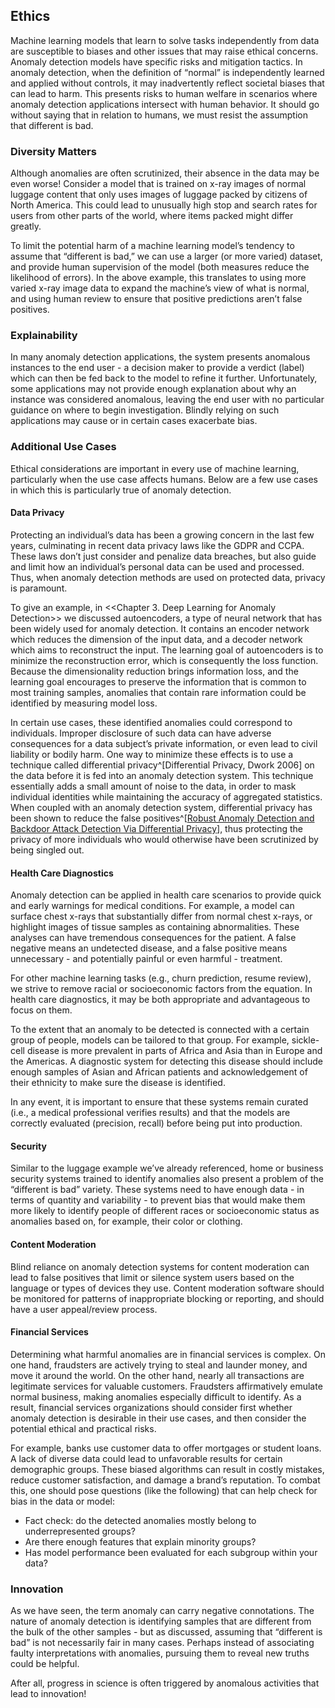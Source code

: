 ## Ethics

Machine learning models that learn to solve tasks independently from data are
susceptible to biases and other issues that may raise ethical concerns. Anomaly
detection models have specific risks and mitigation tactics. In anomaly
detection, when the definition of “normal” is independently learned and applied
without controls, it may inadvertently reflect societal biases that can lead to
harm. This presents risks to human welfare in scenarios where anomaly detection
applications intersect with human behavior. It should go without saying that in
relation to humans, we must resist the assumption that different is bad. 

### Diversity Matters

Although anomalies are often scrutinized, their absence in the data may be even
worse! Consider a model that is trained on x-ray images of normal luggage
content that only uses images of luggage packed by citizens of North America.
This could lead to unusually high stop and search rates for users from other
parts of the world, where items packed might differ greatly.

To limit the potential harm of a machine learning model’s tendency to assume
that “different is bad,” we can use a larger (or more varied) dataset, and
provide human supervision of the model (both measures reduce the likelihood of
errors). In the above example, this translates to using more varied x-ray image
data to expand the machine’s view of what is normal, and using human review to
ensure that positive predictions aren’t false positives.

### Explainability

In many anomaly detection applications, the system presents anomalous instances
to the end user - a decision maker to provide a verdict (label) which can then
be fed back to the model to refine it further. Unfortunately, some applications
may not provide enough explanation about why an instance was considered
anomalous, leaving the end user with no particular guidance on where to begin
investigation. Blindly relying on such applications may cause or in certain
cases exacerbate bias.

### Additional Use Cases

Ethical considerations are important in every use of machine learning,
particularly when the use case affects humans. Below are a few use cases in
which this is particularly true of anomaly detection.

#### Data Privacy

Protecting an individual’s data has been a growing concern in the last few
years, culminating in recent data privacy laws like the GDPR and CCPA. These
laws don’t just consider and penalize data breaches, but also guide and limit
how an individual’s personal data can be used and processed. Thus, when anomaly
detection methods are used on protected data, privacy is paramount.

To give an example, in <<Chapter 3. Deep Learning for Anomaly Detection>> we
discussed autoencoders, a type of neural network that has been widely used for
anomaly detection. It contains an encoder network which reduces the dimension of
the input data, and a decoder network which aims to reconstruct the input. The
learning goal of autoencoders is to minimize the reconstruction error, which is
consequently the loss function. Because the dimensionality reduction brings
information loss, and the learning goal encourages to preserve the information
that is common to most training samples, anomalies that contain rare information
could be identified by measuring model loss. 

In certain use cases, these identified anomalies could correspond to
individuals. Improper disclosure of such data can have adverse consequences for
a data subject’s private information, or even lead to civil liability or bodily
harm. One way to minimize these effects is to use a technique called
differential privacy^[Differential Privacy, Dwork 2006] on the data before it is fed into an anomaly detection
system. This technique essentially adds a small amount of noise to the data, in
order to mask individual identities while maintaining the accuracy of aggregated
statistics. When coupled with an anomaly detection system, differential privacy
has been shown to reduce the false positives^[[Robust Anomaly Detection and
Backdoor Attack Detection Via Differential
Privacy](https://arxiv.org/abs/1911.07116)], thus protecting the privacy of
more individuals who would otherwise have been scrutinized by being singled out. 

#### Health Care Diagnostics

Anomaly detection can be applied in health care scenarios to provide quick and
early warnings for medical conditions. For example, a model can surface chest
x-rays that substantially differ from normal chest x-rays, or highlight images
of tissue samples as containing abnormalities. These analyses can have
tremendous consequences for the patient. A false negative means an undetected
disease, and a false positive means unnecessary - and potentially painful or
even harmful - treatment. 

For other machine learning tasks (e.g., churn prediction, resume review), we
strive to remove racial or socioeconomic factors from the equation. In health
care diagnostics, it may be both appropriate and advantageous to focus on them.

To the extent that an anomaly to be detected is connected with a certain group
of people, models can be tailored to that group. For example, sickle-cell
disease is more prevalent in parts of Africa and Asia than in Europe and the
Americas. A diagnostic system for detecting this disease should include enough
samples of Asian and African patients and acknowledgement of their ethnicity to
make sure the disease is identified.

In any event, it is important to ensure that these systems remain curated (i.e.,
a medical professional verifies results) and that the models are correctly
evaluated (precision, recall) before being put into production.

#### Security

Similar to the luggage example we’ve already referenced, home or business
security systems trained to identify anomalies also present a problem of the
“different is bad” variety. These systems need to have enough data - in terms of
quantity and variability -  to prevent bias that would make them more likely to
identify people of different races or socioeconomic status as anomalies based
on, for example, their color or clothing.

#### Content Moderation

Blind reliance on anomaly detection systems for content moderation can lead to
false positives that limit or silence system users based on the language or
types of devices they use. Content moderation software should be monitored for
patterns of inappropriate blocking or reporting, and should have a user
appeal/review process. 

#### Financial Services

Determining what harmful anomalies are in financial services is complex. On one
hand, fraudsters are actively trying to steal and launder money, and move it
around the world. On the other hand, nearly all transactions are legitimate
services for valuable customers. Fraudsters affirmatively emulate normal
business, making anomalies especially difficult to identify. As a result,
financial services organizations should consider first whether anomaly detection
is desirable in their use cases, and then consider the potential ethical and
practical risks.

For example, banks use customer data to offer mortgages or student loans. A lack
of diverse data could lead to unfavorable results for certain demographic
groups. These biased algorithms can result in costly mistakes, reduce customer
satisfaction, and damage a brand’s reputation. To combat this, one should pose
questions (like the following) that can help check for bias in the data or
model:
- Fact check: do the detected anomalies mostly belong to underrepresented groups?
- Are there enough features that explain minority groups?
- Has model performance been evaluated for each subgroup within your data?

### Innovation

As we have seen, the term anomaly can carry negative connotations. The nature of
anomaly detection is identifying samples that are different from the bulk of the
other samples - but as discussed, assuming that “different is bad” is not
necessarily fair in many cases. Perhaps instead of associating faulty
interpretations with anomalies, pursuing them to reveal new truths could be
helpful. 

After all, progress in science is often triggered by anomalous activities that
lead to innovation!


